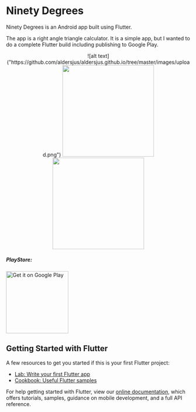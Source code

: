 # Ninety Degrees

Ninety Degrees is an Android app built using Flutter.

The app is a right angle triangle calculator.
It is a simple app, but I wanted to do a complete Flutter build including publishing to Google Play.

<p align="center">
  ![alt text]("https://github.com/aldersjus/aldersjus.github.io/tree/master/images/upload.png")
  <img src="https://github.com/aldersjus/ninety_degrees/tree/master/android/app/src/main/res/drawable/degrees_splash.png" width="250"/>
  <img src="https://github.com/aldersjus/aldersjus.github.io/tree/master/images/upload2.png" width="250"/>
</p>

##### PlayStore:
<a  href="https://play.google.com/store/apps/details?id=io.github.aldersjus.degrees"><img alt='Get it on Google Play' src='https://play.google.com/intl/en_us/badges/images/generic/en_badge_web_generic.png' width="170"/></a>

## Getting Started with Flutter

A few resources to get you started if this is your first Flutter project:

- [Lab: Write your first Flutter app](https://flutter.dev/docs/get-started/codelab)
- [Cookbook: Useful Flutter samples](https://flutter.dev/docs/cookbook)

For help getting started with Flutter, view our
[online documentation](https://flutter.dev/docs), which offers tutorials,
samples, guidance on mobile development, and a full API reference.
